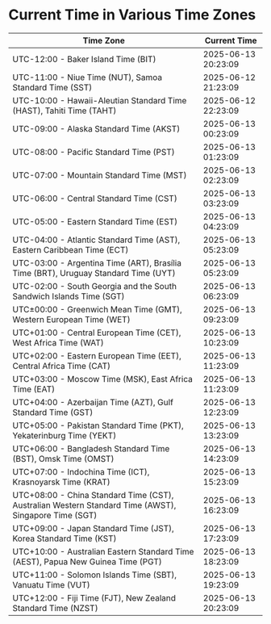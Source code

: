 # Current Time in Various Time Zones

| Time Zone | Current Time |
|-----------|--------------|
| UTC-12:00 - Baker Island Time (BIT) | 2025-06-13 20:23:09 |
| UTC-11:00 - Niue Time (NUT), Samoa Standard Time (SST) | 2025-06-12 21:23:09 |
| UTC-10:00 - Hawaii-Aleutian Standard Time (HAST), Tahiti Time (TAHT) | 2025-06-12 22:23:09 |
| UTC-09:00 - Alaska Standard Time (AKST) | 2025-06-13 00:23:09 |
| UTC-08:00 - Pacific Standard Time (PST) | 2025-06-13 01:23:09 |
| UTC-07:00 - Mountain Standard Time (MST) | 2025-06-13 02:23:09 |
| UTC-06:00 - Central Standard Time (CST) | 2025-06-13 03:23:09 |
| UTC-05:00 - Eastern Standard Time (EST) | 2025-06-13 04:23:09 |
| UTC-04:00 - Atlantic Standard Time (AST), Eastern Caribbean Time (ECT) | 2025-06-13 05:23:09 |
| UTC-03:00 - Argentina Time (ART), Brasília Time (BRT), Uruguay Standard Time (UYT) | 2025-06-13 05:23:09 |
| UTC-02:00 - South Georgia and the South Sandwich Islands Time (SGT) | 2025-06-13 06:23:09 |
| UTC±00:00 - Greenwich Mean Time (GMT), Western European Time (WET) | 2025-06-13 09:23:09 |
| UTC+01:00 - Central European Time (CET), West Africa Time (WAT) | 2025-06-13 10:23:09 |
| UTC+02:00 - Eastern European Time (EET), Central Africa Time (CAT) | 2025-06-13 11:23:09 |
| UTC+03:00 - Moscow Time (MSK), East Africa Time (EAT) | 2025-06-13 11:23:09 |
| UTC+04:00 - Azerbaijan Time (AZT), Gulf Standard Time (GST) | 2025-06-13 12:23:09 |
| UTC+05:00 - Pakistan Standard Time (PKT), Yekaterinburg Time (YEKT) | 2025-06-13 13:23:09 |
| UTC+06:00 - Bangladesh Standard Time (BST), Omsk Time (OMST) | 2025-06-13 14:23:09 |
| UTC+07:00 - Indochina Time (ICT), Krasnoyarsk Time (KRAT) | 2025-06-13 15:23:09 |
| UTC+08:00 - China Standard Time (CST), Australian Western Standard Time (AWST), Singapore Time (SGT) | 2025-06-13 16:23:09 |
| UTC+09:00 - Japan Standard Time (JST), Korea Standard Time (KST) | 2025-06-13 17:23:09 |
| UTC+10:00 - Australian Eastern Standard Time (AEST), Papua New Guinea Time (PGT) | 2025-06-13 18:23:09 |
| UTC+11:00 - Solomon Islands Time (SBT), Vanuatu Time (VUT) | 2025-06-13 19:23:09 |
| UTC+12:00 - Fiji Time (FJT), New Zealand Standard Time (NZST) | 2025-06-13 20:23:09 |
